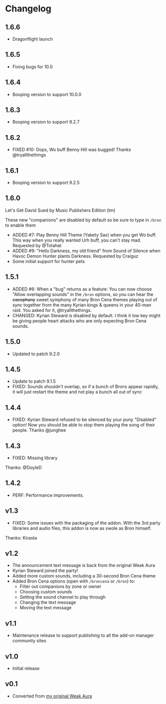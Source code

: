# Changelog

## 1.6.6

* Dragonflight launch

## 1.6.5

* Fixing bugs for 10.0

## 1.6.4

* Booping version to support 10.0.0

## 1.6.3

* Booping version to support 9.2.7

## 1.6.2

* FIXED #10: Oops, Wo buff Benny Hill was bugged! Thanks @tryallthethings

## 1.6.1

* Booping version to support 9.2.5

## 1.6.0

Let's Get David Sued by Music Publishers Edition (tm)

These new "companions" are disabled by default so be sure to type in `/bron` to enable them

* ADDED #7: Play Benny Hill Theme (Yakety Sax) when you get Wo buff. This way when you really wanted Urh buff, you can't stay mad. Requested by @Totahat
* ADDED #9: "Hello Darkness, my old friend" from Sound of Silence when Havoc Demon Hunter plants Darkness. Requested by Craiguz
* Some initial support for hunter pets

## 1.5.1

* ADDED #6: When a "bug" returns as a feature: You can now choose "Allow overlapping sounds" in the `/bron` options, so you can hear the ~~cacophany~~ sweet symphony of many Bron Cena themes playing out of sync together from the many Kyrian kings & queens in your 40-man raid. You asked for it, @tryallthethings.
* CHANGED: Kyrian Steward is disabled by default. I think it low key might be giving people heart attacks who are only expecting Bron Cena sounds.

## 1.5.0

* Updated to patch 9.2.0

## 1.4.5

* Update to patch 9.1.5
* FIXED: Sounds shouldn't overlap, so if a bunch of Brons appear rapidly, it will just restart the theme and not play a bunch all out of sync

## 1.4.4

* FIXED: Kyrian Steward refused to be silenced by your puny "Disabled" option! Now you should be able to stop them playing the song of their people. Thanks @junghee

## 1.4.3

* FIXED: Missing library

Thanks: @DoyleD

## 1.4.2

* PERF: Performance improvements.

## v1.3

* FIXED: Some issues with the packaging of the addon. With the 3rd party libraries and audio files, this addon is now as swole as Bron himself.

Thanks: Kirasta

## v1.2

* The announcement text message is back from the original Weak Aura
* Kyrian Steward joined the party!
* Added more custom sounds, including a 30-second Bron Cena theme
* Added Bron Cena options (open with `/broncena` or `/bron`) to:
  * Filter out companions by zone or owner
  * Choosing custom sounds
  * Setting the sound channel to play through
  * Changing the text message
  * Moving the text message

## v1.1

* Maintenance release to support publishing to all the add-on manager community sites

## v1.0

* Initial release

## v0.1

* Converted from [my original Weak Aura](https://wago.io/DEK3sUJrH)